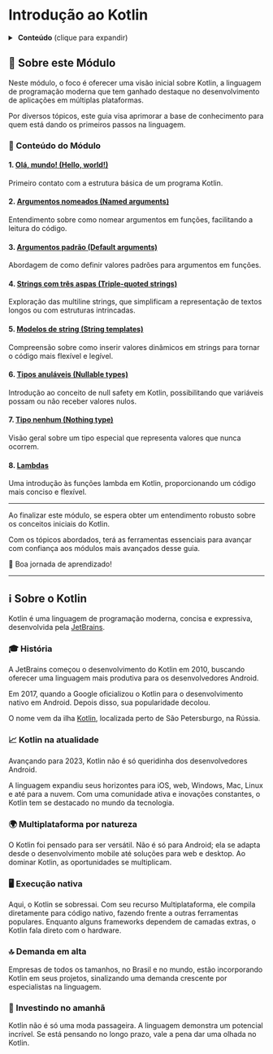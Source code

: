 # Introdução ao Kotlin

<details>
<summary> <b>Conteúdo</b> (clique para expandir) </summary>

<!-- TOC -->
* [Introdução ao Kotlin](#introdução-ao-kotlin)
  * [📘 Sobre este Módulo](#-sobre-este-módulo)
    * [🚀 Conteúdo do Módulo](#-conteúdo-do-módulo)
      * [1. Olá, mundo! (Hello, world!)](#1-olá-mundo---hello-world--)
      * [2. Argumentos nomeados (Named arguments)](#2-argumentos-nomeados--named-arguments-)
      * [3. Argumentos padrão (Default arguments)](#3-argumentos-padrão--default-arguments-)
      * [4. Strings com três aspas (Triple-quoted strings)](#4-strings-com-três-aspas--triple-quoted-strings-)
      * [5. Modelos de string (String templates)](#5-modelos-de-string--string-templates-)
      * [6. Tipos anuláveis (Nullable types)](#6-tipos-anuláveis--nullable-types-)
      * [7. Tipo nenhum (Nothing type)](#7-tipo-nenhum--nothing-type-)
      * [8. Lambdas](#8-lambdas)
  * [ℹ️ Sobre o Kotlin](#ℹ-sobre-o-kotlin)
    * [🎓 História](#-história)
    * [📈 Kotlin na atualidade](#-kotlin-na-atualidade)
    * [🌍 Multiplataforma por natureza](#-multiplataforma-por-natureza)
    * [🖥️ Execução nativa](#-execução-nativa)
    * [🔝 Demanda em alta](#-demanda-em-alta)
    * [🌱 Investindo no amanhã](#-investindo-no-amanhã)
<!-- TOC -->

</details>

## 📘 Sobre este Módulo

Neste módulo, o foco é oferecer uma visão inicial sobre Kotlin, a linguagem de programação moderna que tem ganhado destaque no
desenvolvimento de aplicações em múltiplas plataformas.

Por diversos tópicos, este guia visa aprimorar a base de conhecimento para quem está dando os
primeiros passos na linguagem.

### 🚀 Conteúdo do Módulo

#### 1. [Olá, mundo! (Hello, world!)](https://github.com/rsicarelli/kotlin-koans-edu-br/blob/main/koans/src/commonMain/kotlin/com/rsicarelli/koansbr/introduction/helloWorld/README.md)

Primeiro contato com a estrutura básica de um programa Kotlin.

#### 2. [Argumentos nomeados (Named arguments)](https://github.com/rsicarelli/kotlin-koans-edu-br/blob/main/koans/src/commonMain/kotlin/com/rsicarelli/koansbr/introduction/namedArguments/README.md)

Entendimento sobre como nomear argumentos em funções, facilitando a leitura do código.

#### 3. [Argumentos padrão (Default arguments)](https://github.com/rsicarelli/kotlin-koans-edu-br/blob/main/koans/src/commonMain/kotlin/com/rsicarelli/koansbr/introduction/defaultArguments/README.md)

Abordagem de como definir valores padrões para argumentos em funções.

#### 4. [Strings com três aspas (Triple-quoted strings)](https://github.com/rsicarelli/kotlin-koans-edu-br/blob/main/koans/src/commonMain/kotlin/com/rsicarelli/koansbr/introduction/tripleQuotedStrings/README.md)

Exploração das multiline strings, que simplificam a representação de textos longos ou com estruturas intrincadas.

#### 5. [Modelos de string (String templates)](https://github.com/rsicarelli/kotlin-koans-edu-br/blob/main/koans/src/commonMain/kotlin/com/rsicarelli/koansbr/introduction/stringTemplates/README.md)

Compreensão sobre como inserir valores dinâmicos em strings para tornar o código mais flexível e legível.

#### 6. [Tipos anuláveis (Nullable types)](https://github.com/rsicarelli/kotlin-koans-edu-br/blob/main/koans/src/commonMain/kotlin/com/rsicarelli/koansbr/introduction/nullableTypes/README.md)

Introdução ao conceito de null safety em Kotlin, possibilitando que variáveis possam ou não receber valores nulos.

#### 7. [Tipo nenhum (Nothing type)](https://github.com/rsicarelli/kotlin-koans-edu-br/blob/main/koans/src/commonMain/kotlin/com/rsicarelli/koansbr/introduction/nothingType/README.md)

Visão geral sobre um tipo especial que representa valores que nunca ocorrem.

#### 8. [Lambdas](https://github.com/rsicarelli/kotlin-koans-edu-br/blob/main/koans/src/commonMain/kotlin/com/rsicarelli/koansbr/introduction/lambdas/README.md)

Uma introdução às funções lambda em Kotlin, proporcionando um código mais conciso e flexível.

---

Ao finalizar este módulo, se espera obter um entendimento robusto sobre os conceitos iniciais do Kotlin.

Com os tópicos abordados, terá as ferramentas essenciais para avançar com confiança aos módulos mais avançados desse guia.

🌟 Boa jornada de aprendizado!

---

## ℹ️ Sobre o Kotlin

Kotlin é uma linguagem de programação moderna, concisa e expressiva, desenvolvida pela [JetBrains](https://www.jetbrains.com/pt-br/).

### 🎓 História

A JetBrains começou o desenvolvimento do Kotlin em 2010, buscando oferecer uma linguagem mais produtiva para os desenvolvedores Android.

Em 2017, quando a Google oficializou o Kotlin para o desenvolvimento nativo em Android. Depois disso, sua popularidade decolou.

O nome vem da ilha [Kotlin](https://goo.gl/maps/NqL7j6VqgPVGzEEXA), localizada perto de São Petersburgo, na Rússia.

### 📈 Kotlin na atualidade

Avançando para 2023, Kotlin não é só queridinha dos desenvolvedores Android.

A linguagem expandiu seus horizontes para iOS, web, Windows, Mac, Linux e até para a nuvem. Com uma comunidade ativa e inovações constantes,
o Kotlin tem se destacado no mundo da tecnologia.

### 🌍 Multiplataforma por natureza

O Kotlin foi pensado para ser versátil. Não é só para Android; ela se adapta desde o desenvolvimento mobile até soluções para web e desktop.
Ao dominar Kotlin, as oportunidades se multiplicam.

### 🖥️ Execução nativa

Aqui, o Kotlin se sobressai. Com seu recurso Multiplataforma, ele compila diretamente para código nativo, fazendo frente a outras
ferramentas populares. Enquanto alguns frameworks dependem de camadas extras, o Kotlin fala direto com o hardware.

### 🔝 Demanda em alta

Empresas de todos os tamanhos, no Brasil e no mundo, estão incorporando Kotlin em seus projetos, sinalizando uma demanda crescente por
especialistas na linguagem.

### 🌱 Investindo no amanhã

Kotlin não é só uma moda passageira. A linguagem demonstra um potencial incrível. Se está pensando no longo prazo, vale a pena dar uma
olhada no Kotlin.

